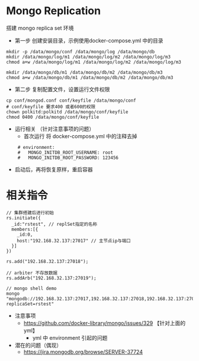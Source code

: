 # Mongo Replication
   搭建 mongo replica set 环境

* 第一步 创建安装目录，示例使用docker-compose.yml 中的目录
```
mkdir -p /data/mongo/conf /data/mongo/log /data/mongo/db
mkdir /data/mongo/log/m1 /data/mongo/log/m2 /data/mongo/log/m3
chmod a+w /data/mongo/log/m1 /data/mongo/log/m2 /data/mongo/log/m3

mkdir /data/mongo/db/m1 /data/mongo/db/m2 /data/mongo/db/m3
chmod a+w /data/mongo/db/m1 /data/mongo/db/m2 /data/mongo/db/m3

```
* 第二步 复制配置文件，设置运行文件权限
```
cp conf/mongod.conf conf/keyfile /data/mongo/conf
# conf/keyfile 要求400 或者600的权限
chown polkitd:polkitd /data/mongo/conf/keyfile 
chmod 0400 /data/mongo/conf/keyfile
```

* 运行相关 （针对注意事项的问题）
  - 首次运行 将 docker-compose.yml 中的注释去掉
  ```
   # environment:
   #   MONGO_INITDB_ROOT_USERNAME: root
   #   MONGO_INITDB_ROOT_PASSWORD: 123456
  ```
 - 启动后，再将恢复原样，重启容器


# 相关指令

```
// 集群搭建后进行初始
rs.initiate({
  _id:"rstest", // replSet指定的名称
  members:[{
    _id:0,
    host:"192.168.32.137:27017" // 主节点ip与端口
  }]
})

rs.add("192.168.32.137:27018");

// arbiter 不存放数据
rs.addArb("192.168.32.137:27019");

// mongo shell demo
mongo "mongodb://192.168.32.137:27017,192.168.32.137:27018,192.168.32.137:27019/?replicaSet=rstest"

```

* 注意事项
    - https://github.com/docker-library/mongo/issues/329 【针对上面的yml】
        - yml 中 environment 引起的问题
* 潜在的问题（偶现）
  - https://jira.mongodb.org/browse/SERVER-37724
